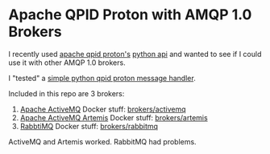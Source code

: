 # Apache QPID Proton with AMQP 1.0 Brokers

I recently used [apache qpid proton's](https://qpid.apache.org/proton/index.html)
[python api](https://qpid.apache.org/releases/qpid-proton-0.26.0/proton/python/book/tutorial.html)
and wanted to see if I could use it with other AMQP 1.0 brokers.

I "tested" a [simple python qpid proton message handler](./tests/test_docker_brokers.py#L8).

Included in this repo are 3 brokers:

1. [Apache ActiveMQ](http://activemq.apache.org/) Docker stuff: [brokers/activemq](broker/activemq)
1. [Apache ActiveMQ Artemis](https://activemq.apache.org/artemis/) Docker stuff: [brokers/artemis](broker/artemis)
1. [RabbtiMQ](https://github.com/rabbitmq/rabbitmq-amqp1.0/blob/v3.7.9/README.md) Docker stuff: [brokers/rabbitmq](broker/rabbitmq)


ActiveMQ and Artemis worked.
RabbitMQ had problems.